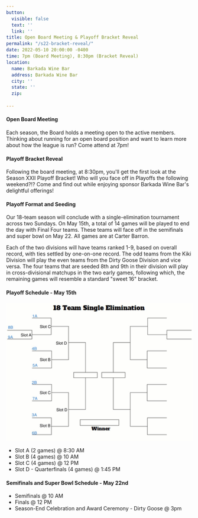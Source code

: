 ```yaml
---
button:
  visible: false
  text: ''
  link: ''
title: Open Board Meeting & Playoff Bracket Reveal
permalink: "/s22-bracket-reveal/"
date: 2022-05-10 20:00:00 -0400
time: 7pm (Board Meeting), 8:30pm (Bracket Reveal)
location:
  name: Barkada Wine Bar
  address: Barkada Wine Bar
  city: ''
  state: ''
  zip: 

---
```

#### Open Board Meeting

Each season, the Board holds a meeting open to the active members.  Thinking about running for an open board position and want to learn more about how the league is run? Come attend at 7pm!

#### Playoff Bracket Reveal

Following the board meeting, at 8:30pm, you'll get the first look at the Season XXII Playoff Bracket!  Who will you face off in Playoffs the following weekend?!?  Come and find out while enjoying sponsor Barkada Wine Bar's delightful offerings!

#### Playoff Format and Seeding

Our 18-team season will conclude with a single-elimination tournament across two Sundays.  On May 15th, a total of 14 games will be played to end the day with Final Four teams.  These teams will face off in the semifinals and super bowl on May 22.  All games are at Carter Barron.

Each of the two divisions will have teams ranked 1-9, based on overall record, with ties settled by one-on-one record. The odd teams from the Kiki Division will play the even teams from the Dirty Goose Division and vice versa. The four teams that are seeded 8th and 9th in their division will play in cross-divisional matchups in the two early games, following which, the remaining games will resemble a standard "sweet 16" bracket.

#### Playoff Schedule - May 15th

![](/img/s22_playoff_format.jpeg)

* Slot A (2 games) @ 8:30 AM
* Slot B (4 games) @ 10 AM
* Slot C (4 games) @ 12 PM
* Slot D - Quarterfinals (4 games) @ 1:45 PM

#### Semifinals and Super Bowl Schedule - May 22nd

* Semifinals @ 10 AM
* Finals @ 12 PM
* Season-End Celebration and Award Ceremony - Dirty Goose @ 3pm